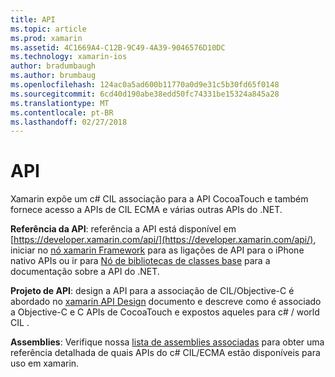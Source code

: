 ```yaml
---
title: API
ms.topic: article
ms.prod: xamarin
ms.assetid: 4C1669A4-C12B-9C49-4A39-9046576D10DC
ms.technology: xamarin-ios
author: bradumbaugh
ms.author: brumbaug
ms.openlocfilehash: 124ac0a5ad600b11770a0d9e31c5b30fd65f0148
ms.sourcegitcommit: 6cd40d190abe38edd50fc74331be15324a845a28
ms.translationtype: MT
ms.contentlocale: pt-BR
ms.lasthandoff: 02/27/2018
---
```

# <a name="api"></a>API

Xamarin expõe um c# CIL associação para a API CocoaTouch e também fornece acesso a APIs de CIL ECMA e várias outras APIs do .NET.

 **Referência da API**: referência a API está disponível em [https://developer.xamarin.com/api/](https://developer.xamarin.com/api/), iniciar no [nó xamarin Framework](https://developer.xamarin.com/api/root/ios-unified/) para as ligações de API para o iPhone nativo APIs ou ir para [Nó de bibliotecas de classes base](https://developer.xamarin.com/api/root/classlib/) para a documentação sobre a API do .NET.

 **Projeto de API**: design a API para a associação de CIL/Objective-C é abordado no [xamarin API Design](~/ios/internals/api-design/index.md) documento e descreve como é associado a Objective-C e C APIs de CocoaTouch e expostos aqueles para c# / world CIL .

 **Assemblies**: Verifique nossa [lista de assemblies associadas](~/cross-platform/internals/available-assemblies.md) para obter uma referência detalhada de quais APIs do c# CIL/ECMA estão disponíveis para uso em xamarin.
